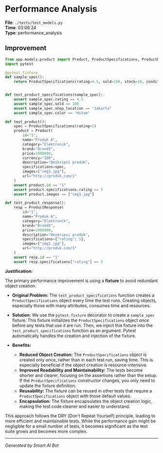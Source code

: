 # Performance Analysis

**File**: `./tests/test_models.py`  
**Time**: 03:06:24  
**Type**: performance_analysis

## Improvement

```python
from app.models.product import Product, ProductSpecifications, ProductResponse
import pytest

@pytest.fixture
def sample_spec():
    return ProductSpecifications(rating=4.5, sold=100, stock=10, condition="Baru", shop_location="Jakarta", shop_name="Toko A", storage="128GB", color="Hitam", warranty="1 tahun")


def test_product_specifications(sample_spec):
    assert sample_spec.rating == 4.5
    assert sample_spec.sold == 100
    assert sample_spec.shop_location == "Jakarta"
    assert sample_spec.color == "Hitam"

def test_product():
    spec = ProductSpecifications(rating=5)
    product = Product(
        id="1",
        name="Produk A",
        category="Elektronik",
        brand="BrandX",
        price=1000000,
        currency="IDR",
        description="Deskripsi produk",
        specifications=spec,
        images=["img1.jpg"],
        url="http://produk.com/1"
    )
    assert product.id == "1"
    assert product.specifications.rating == 5
    assert product.images == ["img1.jpg"]

def test_product_response():
    resp = ProductResponse(
        id="1",
        name="Produk A",
        category="Elektronik",
        brand="BrandX",
        price=1000000,
        description="Deskripsi produk",
        specifications={"rating": 5},
        images=["img1.jpg"],
        url="http://produk.com/1"
    )
    assert resp.id == "1"
    assert resp.specifications["rating"] == 5
```

**Justification:**

The primary performance improvement is using a **fixture** to avoid redundant object creation.

*   **Original Problem:** The `test_product_specifications` function creates a `ProductSpecifications` object every time the test runs. Creating objects, especially those with many attributes, consumes time and resources.

*   **Solution:**  We use the `pytest.fixture` decorator to create a `sample_spec` fixture. This fixture initializes the `ProductSpecifications` object *once* before any tests that use it are run.  Then, we inject this fixture into the `test_product_specifications` function as an argument. Pytest automatically handles the creation and injection of the fixture.

*   **Benefits:**
    *   **Reduced Object Creation:**  The `ProductSpecifications` object is created only once, rather than in each test run, saving time.  This is especially beneficial if the object creation is resource-intensive.
    *   **Improved Readability and Maintainability:** The tests become shorter and clearer, focusing on the assertions rather than the setup. If the `ProductSpecifications` constructor changes, you only need to update the fixture definition.
    *   **Reusability:** The fixture can be reused in other tests that require a `ProductSpecifications` object with those default values.
    *  **Encapsulation:** The fixture encapsulates the object creation logic, making the test code cleaner and easier to understand.

This approach follows the DRY (Don't Repeat Yourself) principle, leading to more efficient and maintainable tests.  While the performance gain might be negligible for a small number of tests, it becomes significant as the test suite grows and becomes more complex.

---
*Generated by Smart AI Bot*
